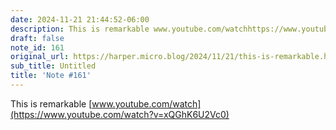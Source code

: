 ```yaml
---
date: 2024-11-21 21:44:52-06:00
description: This is remarkable www.youtube.com/watchhttps://www.youtube.com/watch?v=xQGhK6U2Vc0
draft: false
note_id: 161
original_url: https://harper.micro.blog/2024/11/21/this-is-remarkable.html
sub_title: Untitled
title: 'Note #161'
---
```


This is remarkable [www.youtube.com/watch](https://www.youtube.com/watch?v=xQGhK6U2Vc0)